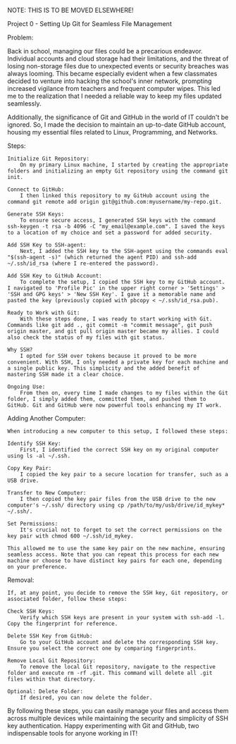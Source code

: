 NOTE: THIS IS TO BE MOVED ELSEWHERE!

Project 0 - Setting Up Git for Seamless File Management

Problem:

Back in school, managing our files could be a precarious endeavor. Individual accounts and cloud storage had their limitations, and the threat of losing non-storage files due to unexpected events or security breaches was always looming. This became especially evident when a few classmates decided to venture into hacking the school's inner network, prompting increased vigilance from teachers and frequent computer wipes. This led me to the realization that I needed a reliable way to keep my files updated seamlessly.

Additionally, the significance of Git and GitHub in the world of IT couldn't be ignored. So, I made the decision to maintain an up-to-date GitHub account, housing my essential files related to Linux, Programming, and Networks.

Steps:

    Initialize Git Repository:
        On my primary Linux machine, I started by creating the appropriate folders and initializing an empty Git repository using the command git init.

    Connect to GitHub:
        I then linked this repository to my GitHub account using the command git remote add origin git@github.com:myusername/my-repo.git.

    Generate SSH Keys:
        To ensure secure access, I generated SSH keys with the command ssh-keygen -t rsa -b 4096 -C "my_email@example.com". I saved the keys to a location of my choice and set a password for added security.

    Add SSH Key to SSH-agent:
        Next, I added the SSH key to the SSH-agent using the commands eval "$(ssh-agent -s)" (which returned the agent PID) and ssh-add ~/.ssh/id_rsa (where I re-entered the password).

    Add SSH Key to GitHub Account:
        To complete the setup, I copied the SSH key to my GitHub account. I navigated to 'Profile Pic' in the upper right corner > 'Settings' > 'SSH and GPG keys' > 'New SSH Key'. I gave it a memorable name and pasted the key (previously copied with pbcopy < ~/.ssh/id_rsa.pub).

    Ready to Work with Git:
        With these steps done, I was ready to start working with Git. Commands like git add ., git commit -m "commit message", git push origin master, and git pull origin master became my allies. I could also check the status of my files with git status.

    Why SSH?
        I opted for SSH over tokens because it proved to be more convenient. With SSH, I only needed a private key for each machine and a single public key. This simplicity and the added benefit of mastering SSH made it a clear choice.

    Ongoing Use:
        From then on, every time I made changes to my files within the Git folder, I simply added them, committed them, and pushed them to GitHub. Git and GitHub were now powerful tools enhancing my IT work.

Adding Another Computer:

    When introducing a new computer to this setup, I followed these steps:

    Identify SSH Key:
        First, I identified the correct SSH key on my original computer using ls -al ~/.ssh.

    Copy Key Pair:
        I copied the key pair to a secure location for transfer, such as a USB drive.

    Transfer to New Computer:
        I then copied the key pair files from the USB drive to the new computer's ~/.ssh/ directory using cp /path/to/my/usb/drive/id_mykey* ~/.ssh/.

    Set Permissions:
        It's crucial not to forget to set the correct permissions on the key pair with chmod 600 ~/.ssh/id_mykey.

    This allowed me to use the same key pair on the new machine, ensuring seamless access. Note that you can repeat this process for each new machine or choose to have distinct key pairs for each one, depending on your preference.

Removal:

    If, at any point, you decide to remove the SSH key, Git repository, or associated folder, follow these steps:

    Check SSH Keys:
        Verify which SSH keys are present in your system with ssh-add -l. Copy the fingerprint for reference.

    Delete SSH Key from GitHub:
        Go to your GitHub account and delete the corresponding SSH key. Ensure you select the correct one by comparing fingerprints.

    Remove Local Git Repository:
        To remove the local Git repository, navigate to the respective folder and execute rm -rf .git. This command will delete all .git files within that directory.

    Optional: Delete Folder:
        If desired, you can now delete the folder.

By following these steps, you can easily manage your files and access them across multiple devices while maintaining the security and simplicity of SSH key authentication. Happy experimenting with Git and GitHub, two indispensable tools for anyone working in IT!

